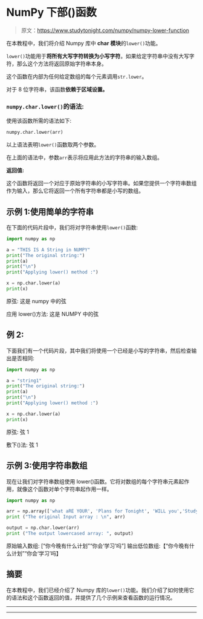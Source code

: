 # NumPy 下部()函数

> 原文：<https://www.studytonight.com/numpy/numpy-lower-function>

在本教程中，我们将介绍 Numpy 库中 **char 模块**的`lower()`功能。

`lower()`功能用于**将所有大写字符转换为小写字符**。如果给定字符串中没有大写字符，那么这个方法将返回原始字符串本身。

这个函数在内部为任何给定数组的每个元素调用`str.lower`。

对于 8 位字符串，该函数**依赖于区域设置。**

### `numpy.char.lower()`的语法:

使用该函数所需的语法如下:

```py
numpy.char.lower(arr)
```

以上语法表明`lower()`函数取两个参数。

在上面的语法中，参数`arr`表示将应用此方法的字符串的输入数组。

**返回值:**

这个函数将返回一个对应于原始字符串的小写字符串。如果您提供一个字符串数组作为输入，那么它将返回一个所有字符串都是小写的数组。

## 示例 1:使用简单的字符串

在下面的代码片段中，我们将对字符串使用`lower()`函数:

```py
import numpy as np

a = "THIS IS A String in NUMPY"
print("The original string:")
print(a)
print("\n")
print("Applying lower() method :")  

x = np.char.lower(a)
print(x)
```

原弦:
这是 numpy 中的弦

应用 lower()方法:
这是 NUMPY 中的弦

## 例 2:

下面我们有一个代码片段，其中我们将使用一个已经是小写的字符串，然后检查输出是否相同:

```py
import numpy as np  

a = "string1"
print("The original string:")
print(a)
print("\n")
print("Applying lower() method :")  

x = np.char.lower(a)
print(x)
```

原弦:
弦 1

敷下()法:
弦 1

## 示例 3:使用字符串数组

现在让我们对字符串数组使用 lower()函数。它将对数组的每个字符串元素起作用，就像这个函数对单个字符串起作用一样。

```py
import numpy as np

arr = np.array(['what aRE YOUR', 'Plans for Tonight', 'WILL you','Studyonight']) 
print ("The original Input array : \n", arr) 

output = np.char.lower(arr)
print ("The output lowercased array: ", output)
```

原始输入数组:
[“你今晚有什么计划”“你会‘学习’吗”]
输出低位数组:【“你今晚有什么计划”“你会‘学习’吗】

## 摘要

在本教程中，我们已经介绍了 Numpy 库的`lower()`功能。我们介绍了如何使用它的语法和这个函数返回的值，并提供了几个示例来查看函数的运行情况。

* * *

* * *